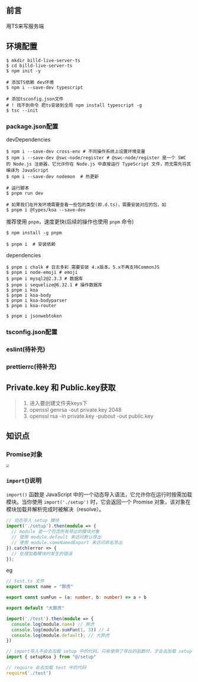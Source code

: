 ## 前言

用TS来写服务端

## 环境配置

```shell
$ mkdir billd-live-server-ts
$ cd billd-live-server-ts
$ npm init -y

# 添加TS依赖 dev环境
$ npm i --save-dev typescript

# 添加tsconfig.json文件
# ! 找不到命令 把ts安装到全局 npm install typescript -g
$ tsc --init
```

### package.json配置

devDependencies

```shell
$ npm i --save-dev cross-env # 不同操作系统上设置环境变量
$ npm i --save-dev @swc-node/register # @swc-node/register 是一个 SWC 的 Node.js 注册器，它允许你在 Node.js 中直接运行 TypeScript 文件，而无需先将其编译为 JavaScript
$ npm i --save-dev nodemon  # 热更新

# 运行脚本
$ pnpm run dev 

# 如果我们在开发环境需要查看一些包的类型(即.d.ts)，需要安装对应的包，如
$ pnpm i @types/koa --save-dev
```

推荐使用 `pnpm`，速度更快(后续的操作也使用 `pnpm` 命令)

```shell
$ npm install -g pnpm

$ pnpm i  # 安装依赖
```

dependencies

```shell
$ pnpm i chalk # 日志多彩 需要安装 4.x版本。5.x不再支持CommonJS
$ pnpm i node-emoji # emoji
$ pnpm i mysql2@2.3.3 # 数据库
$ pnpm i sequelize@6.32.1 # 操作数据库
$ pnpm i koa 
$ pnpm i koa-body
$ pnpm i koa-bodyparser
$ pnpm i koa-router

$ pnpm i jsonwebtoken
```

### tsconfig.json配置

### eslint(待补充)

### prettierrc(待补充)



## Private.key 和 Public.key获取

> 1. 进入要创建文件夹keys下
> 2. openssl genrsa -out private.key 2048
> 3. openssl rsa -in private.key -pubout -out public.key



## 知识点

###  Promise对象

<img src="http://hg.dev.zhelilian.cn/s3/1.png" style="zoom:50%;" />

### `import`()说明

`import()` 函数是 JavaScript 中的一个动态导入语法，它允许你在运行时按需加载模块。当你使用 `import('./setup')` 时，它会返回一个 Promise 对象，该对象在模块加载并解析完成时被解决（resolve）。

```typescript
// 动态导入 setup 模块
import('./setup').then(module => {
  // module 是一个包含所有导出的模块对象
  // 使用 module.default 来访问默认导出
  // 使用 module.someNamedExport 来访问命名导出
}).catch(error => {
  // 处理加载模块时发生的错误
});
```

eg

```typescript
// test.ts 文件
export const name = "胖虎"

export const sumFun = (a: number, b: number) => a + b

export default "大胖虎"
```

```typescript
import('./test').then(module => {
  console.log(module.name) // 胖虎 
  console.log(module.sumFun(1, 3)) // 4
  console.log(module.default); // 大胖虎
})
```

```typescript
// import导入不会去加载 setup 中的代码，只有使用了导出的函数时，才会去加载 setup 里面的代码
import { setupKoa } from "@/setup"

// require 会去加载 test 中的代码
require('./test')
```

